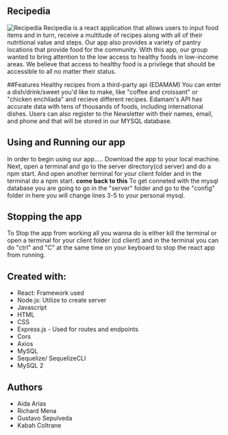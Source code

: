 ## Recipedia
![Recipedia](../images/hopehacksLogo.webp)
Recipedia is a react application that allows users to input food items and in turn, receive a multitude of recipes along with all of their nutritional value and steps. Our app also provides a variety of pantry locations that provide food for the community. With this app, our group wanted to bring attention to the low access to healthy foods in low-income areas. We believe that access to healthy food is a privilege that should be accessible to all no matter their status.

##Features
Healthy recipes from a third-party api (EDAMAM) 
You can enter a dish/drink/sweet you'd like to make, like "coffee and croissant" or "chicken enchilada" and recieve different recipes. Edamam's API has accurate data with tens of thousands of foods, including international dishes.
Users can also register to the Newsletter with their names, email, and phone and that will be stored in our MYSQL database.


## Using and Running our app
In order to begin using our app.....
Download the app to your local machine. Next, open a terminal and go to the server directory(cd server) and do a npm start. And open another terminal for your client folder and in the terminal do a npm start.
**come back to this**
To get conneted with the mysql database you are going to go in the "server" folder and go to the "config" folder in here you will change lines 3-5 to your personal mysql. 

## Stopping the app
To Stop the app from working all you wanna do is either kill the terminal or open a terminal for your client folder (cd client) and in the terminal you can do "ctrl" and "C" at the same time on your keyboard to stop the react app from running.

## Created with:
- React: Framework used
- Node.js: Utilize to create server
- Javascript
- HTML
- CSS
- Express.js - Used for routes and endpoints
- Cors
- Axios
- MySQL
- Sequelize/ SequelizeCLI
- MySQL 2

## Authors
- Aida Arias
- Richard Mena
- Gustavo Sepulveda
- Kabah Coltrane
